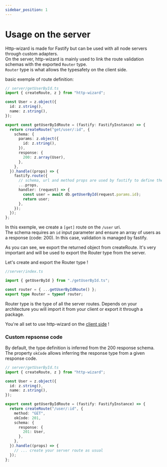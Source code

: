```yaml
---
sidebar_position: 1
---
```


# Usage on the server

Http-wizard is made for Fastify but can be used with all node servers through custom adapters.  
On the server, http-wizard is mainly used to link the route validation schemas with the exported `Router` type.  
`Router` type is what allows the typesafety on the client side.

basic exemple of route definition:

```typescript title="basic route definition"
// server/getUserById.ts
import { createRoute, z } from "http-wizard";

const User = z.object({
  id: z.string(),
  name: z.string(),
});

export const getUserByIdRoute = (fastify: FastifyInstance) => {
  return createRoute("get/user/:id", {
    schema: {
      params: z.object({
        id: z.string(),
      }),
      response: {
        200: z.array(User),
      },
    },
  }).handle((props) => {
    fastify.route({
      // schema, url and method props are used by fastify to define the route
      ...props,
      handler: (request) => {
        const user = await db.getUserById(request.params.id);
        return user;
      },
    });
  });
};
```

In this exemple, we create a `[get]` route on the `/user` uri.  
The schema requires an `id` input parameter and ensure an array of users as a response (code: 200).
In this case, validation is managed by fastify.

As you can see, we export the returned object from createRoute. It's very important and will be used to export the Router type from the server.

Let's create and export the Router type !

```typescript title="Router type export"
//server/index.ts

import { getUserById } from "./getUserById.ts";

const router = { ...getUserByIdRoute() };
export type Router = typeof router;
```

Router type is the type of all the server routes.
Depends on your architecture you will import it from your client or export it through a package.

You're all set to use http-wizard on the [client side](/recipes/client-usage) !

### Custom repsonse code

By default, the type definition is inferred from the 200 response schema.  
The property `okCode` allows inferring the response type from a given response code.

```typescript title="Usage of okCode property"
// server/getUserById.ts
import { createRoute, z } from "http-wizard";

const User = z.object({
  id: z.string(),
  name: z.string(),
});

export const getUserByIdRoute = (fastify: FastifyInstance) => {
  return createRoute("/user/:id", {
    method: "GET",
    okCode: 201,
    schema: {
      response: {
        201: User,
      },
    },
  }).handle((props) => {
    // ... create your server route as usual
  });
};
```
